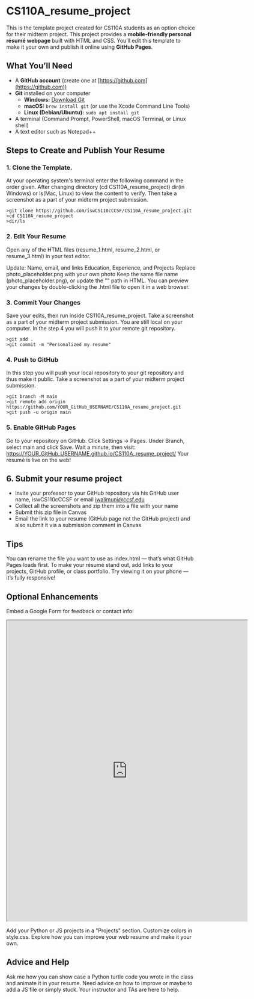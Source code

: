 # CS110A_resume_project
This is the template project created for CS110A students as an option choice for their midterm project. This project provides a **mobile-friendly personal résumé webpage** built with HTML and CSS. You’ll edit this template to make it your own and publish it online using **GitHub Pages**.

## What You’ll Need
- A **GitHub account** (create one at [https://github.com](https://github.com))
- **Git** installed on your computer
  - **Windows:** [Download Git](https://git-scm.com/download/win)
  - **macOS:** `brew install git` (or use the Xcode Command Line Tools)
  - **Linux (Debian/Ubuntu):** `sudo apt install git`
- A terminal (Command Prompt, PowerShell, macOS Terminal, or Linux shell)
- A text editor such as Notepad++

## Steps to Create and Publish Your Resume

### 1. Clone the Template.
At your operating system's terminal enter the following command in the order given. After changing directory (cd CS110A_resume_project) dir(in Windows) or ls(Mac, Linux) to view the content to verify. Then take a screenshot as a part of your midterm project submission. 

```
>git clone https://github.com/iswCS110cCCSF/CS110A_resume_project.git
>cd CS110A_resume_project
>dir/ls
```

### 2. Edit Your Resume
Open any of the HTML files (resume_1.html, resume_2.html, or resume_3.html) in your text editor.

Update:
Name, email, and links
Education, Experience, and Projects
Replace photo_placeholder.png with your own photo
Keep the same file name (photo_placeholder.png), or update the "<img src>" path in HTML.
You can preview your changes by double-clicking the .html file to open it in a web browser.

### 3. Commit Your Changes
Save your edits, then run inside CS110A_resume_project. Take a screenshot as a part of your midterm project submission. You are still local on your computer. In the step 4 you will push it to your remote git repository.
```
>git add .
>git commit -m "Personalized my resume"
```

### 4. Push to GitHub
In this step you will push your local repository to your git repository and thus make it public. Take a screenshot as a part of your midterm project submission. 
```
>git branch -M main
>git remote add origin https://github.com/YOUR_GitHub_USERNAME/CS110A_resume_project.git
>git push -u origin main
```

### 5. Enable GitHub Pages
Go to your repository on GitHub.
Click Settings → Pages.
Under Branch, select main and click Save.
Wait a minute, then visit:
https://YOUR_GitHub_USERNAME.github.io/CS110A_resume_project/
Your résumé is live on the web!

## 6. Submit your resume project
- Invite your professor to your GitHub repository via his GitHub user name, iswCS110cCCSF or email iwalimuni@ccsf.edu
- Collect all the screenshots and zip them into a file with your name
- Submit this zip file in Canvas
- Email the link to your resume (GitHub page not the GitHub project) and also submit it via a submission comment in Canvas

## Tips
You can rename the file you want to use as index.html — that’s what GitHub Pages loads first.
To make your résumé stand out, add links to your projects, GitHub profile, or class portfolio.
Try viewing it on your phone — it’s fully responsive!

## Optional Enhancements
Embed a Google Form for feedback or contact info:
<iframe src="https://docs.google.com/forms/d/e/YOUR_FORM_ID/viewform?embedded=true" width="640" height="800"></iframe>

Add your Python or JS projects in a "Projects" section.
Customize colors in style.css. Explore how you can improve your web resume and make it your own.

## Advice and Help
Ask me how you can show case a Python turtle code you wrote in the class and animate it in your resume. Need advice on how to improve or maybe to add a JS file or simply stuck. Your instructor and TAs are here to help. 
